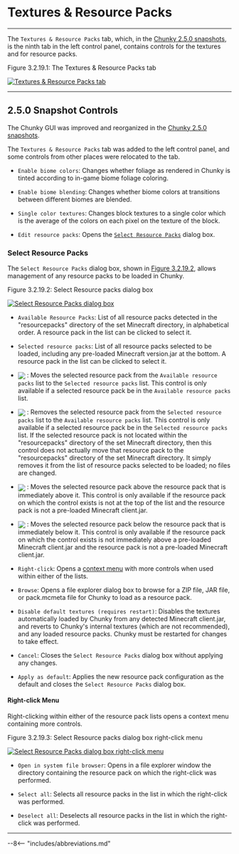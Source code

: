 # Textures & Resource Packs

---

The `Textures & Resource Packs` tab, which, in the [Chunky 2.5.0 snapshots](../../../../getting_started/configuring_chunky_launcher#advanced-settings), is the ninth tab in the left control panel, contains controls for the textures and for resource packs.

<div class="figure" id="figure-3-2-19-1">
  <p class="figure">
  Figure 3.2.19.1: The Textures & Resource Packs tab
  </p>
  <div class="figureimgcontainer">
    <a href="../../../../img/user_interface/render_controls/textures_and_resource_packs_tab.png">
      <img class="figure" src="../../../../img/user_interface/render_controls/textures_and_resource_packs_tab.png" alt="Textures & Resource Packs tab">
    </a>
  </div>
</div>

---

## 2.5.0 Snapshot Controls

The Chunky GUI was improved and reorganized in the [Chunky 2.5.0 snapshots](../../../../getting_started/configuring_chunky_launcher#advanced-settings).

The `Textures & Resource Packs` tab was added to the left control panel, and some controls from other places were relocated to the tab.

- `Enable biome colors`: Changes whether foliage as rendered in Chunky is tinted according to in-game biome foliage coloring.

- `Enable biome blending`: Changes whether biome colors at transitions between different biomes are blended.

- `Single color textures`: Changes block textures to a single color which is the average of the colors on each pixel on the texture of the block.

- `Edit resource packs`: Opens the [`Select Resource Packs`](#select-resource-packs) dialog box.

### Select Resource Packs

The `Select Resource Packs` dialog box, shown in [Figure 3.2.19.2](#figure-3-2-19-2), allows management of any resource packs to be loaded in Chunky.

<div class="figure" id="figure-3-2-19-2">
  <p class="figure">
  Figure 3.2.19.2: Select Resource packs dialog box
  </p>
  <div class="figureimgcontainer">
    <a href="../../../../img/user_interface/render_controls/select_resource_packs.png">
      <img class="figure" src="../../../../img/user_interface/render_controls/select_resource_packs.png" alt="Select Resource Packs dialog box">
    </a>
  </div>
</div>

- `Available Resource Packs`: List of all resource packs detected in the "resourcepacks" directory of the set Minecraft directory, in alphabetical order. A resource pack in the list can be clicked to select it.

- `Selected resource packs`: List of all resource packs selected to be loaded, including any pre-loaded Minecraft version.jar at the bottom. A resource pack in the list can be clicked to select it.

- <img src="../../../../img/user_interface/render_controls/select_resource_packs_right_arrow.png" style="vertical-align: middle;"> : Moves the selected resource pack from the `Available resource packs` list to the `Selected resource packs` list. This control is only available if a selected resource pack be in the `Available resource packs` list.

- <img src="../../../../img/user_interface/render_controls/select_resource_packs_left_arrow.png" style="vertical-align: middle;"> : Removes the selected resource pack from the `Selected resource packs` list to the `Available resource packs` list. This control is only available if a selected resource pack be in the `Selected resource packs` list. If the selected resource pack is not located within the "resourcepacks" directory of the set Minecraft directory, then this control does not actually move that resource pack to the "resourcepacks" directory of the set Minecraft directory. It simply removes it from the list of resource packs selected to be loaded; no files are changed.

- <img src="../../../../img/user_interface/render_controls/select_resource_packs_up_arrow.png" style="vertical-align: middle;"> : Moves the selected resource pack above the resource pack that is immediately above it. This control is only available if the resource pack on which the control exists is not at the top of the list and the resource pack is not a pre-loaded Minecraft client.jar.

- <img src="../../../../img/user_interface/render_controls/select_resource_packs_down_arrow.png" style="vertical-align: middle;"> : Moves the selected resource pack below the resource pack that is immediately below it. This control is only available if the resource pack on which the control exists is not immediately above a pre-loaded Minecraft client.jar and the resource pack is not a pre-loaded Minecraft client.jar.

- `Right-click`: Opens a [context menu](#right-click-menu) with more controls when used within either of the lists.

- `Browse`: Opens a file explorer dialog box to browse for a ZIP file, JAR file, or pack.mcmeta file for Chunky to load as a resource pack.

- `Disable default textures (requires restart)`: Disables the textures automatically loaded by Chunky from any detected Minecraft client.jar, and reverts to Chunky's internal textures (which are not recommended), and any loaded resource packs. Chunky must be restarted for changes to take effect.

- `Cancel`: Closes the `Select Resource Packs` dialog box without applying any changes.

- `Apply as default`: Applies the new resource pack configuration as the default and closes the `Select Resource Packs` dialog box.

#### Right-click Menu

Right-clicking within either of the resource pack lists opens a context menu containing more controls.

<div class="figure" id="figure-3-2-19-3">
  <p class="figure">
  Figure 3.2.19.3: Select Resource packs dialog box right-click menu
  </p>
  <div class="figureimgcontainer">
    <a href="../../../../img/user_interface/render_controls/select_resource_packs_rightclick_menu.png">
      <img class="figure" src="../../../../img/user_interface/render_controls/select_resource_packs_rightclick_menu.png" alt="Select Resource Packs dialog box right-click menu">
    </a>
  </div>
</div>

- `Open in system file browser`: Opens in a file explorer window the directory containing the resource pack on which the right-click was performed.

- `Select all`: Selects all resource packs in the list in which the right-click was performed.

- `Deselect all`: Deselects all resource packs in the list in which the right-click was performed.

---

--8<-- "includes/abbreviations.md"
